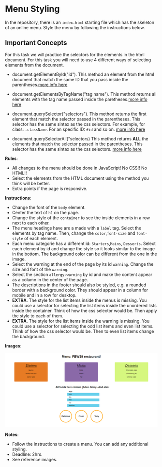 # Menu Styling 
In the repository, there is an `index.html` starting file which has the skeleton of an online menu. Style the menu by following the instructions below. 

## Important Concepts
For this task we will practice the selectors for the elements in the html document. For this task you will need to use 4 different ways of selecting elements from the document. 
- document.getElementById("id"). This method an element from the html document that match the same ID that you pass inside the parentheses.[more info here](https://developer.mozilla.org/en-US/docs/Web/API/Document/getElementById)

- document.getElementsByTagName("tag name"). This method returns all elements with the tag name passed inside the paretheses.[more info here](https://developer.mozilla.org/en-US/docs/Web/API/Document/getElementsByTagName)

- document.querySelector("selectors"). This method returns the first element that match the selector passed in the parentheses. This selector has the same sintax as the css selectors. For example, for class: `.className`. For an specific ID: `#id` and so on. [more info here](https://developer.mozilla.org/en-US/docs/Web/API/Document/querySelector)

- document.querySelectorAll("selectors) This method returns **ALL** the elements that match the selector passed in the parentheses. This selector has the same sintax as the css selectors. [more info here](https://developer.mozilla.org/en-US/docs/Web/API/Document/querySelectorAll)

**Rules**: 
* All changes to the menu should be done in JavaScript! No CSS!! No HTML!!
* Select the elements from the HTML document using the method you think will be better.
* Extra points if the page is responsive.

**Instructions**: 
* Change the font of the `body` element. 
* Center the text of `h1` on the page.
* Change the style of the `container` to see the inside elements in a row next to each other.
* The menu headings have are a made with a `label` tag. Select the elements by tag name. Then, change the `color`,`font-size` and  `font-style` of each element. 
* Each menu categorie has a different id: `Starters`,`Mains`, `Desserts`. Select each element by id and change the style so it looks similar to the image in the bottom. The background color can be different from the one in the image.
* Select the warning at the end of the page by its id `warning`. Change the size and font of the `warning`.
* Select the section `allergy-warning` by id and make the content appear as a column in the center of the page.
* The descriptions in the footer should also be styled, e.g. a rounded border with a background color. They should appear in a column for mobile and in a row for desktop.
* **EXTRA**. The style for the list items inside the menus is missing. You could use a selector for selecting the list items inside the unordered lists inside the container. Think of how the css selector would be. Then apply the style to each of them.
* **EXTRA**. The style for the list items inside the warning is missing. You could use a selector for selecting the odd list items and even list items. Think of how the css selector would be. Then to even list items change the background.


**Images**:

![alt text](./images/desk.png "Mobile Menu")

**Notes**:
* Follow the instructions to create a menu. You can add any additional styling. 
* Deadline: 2hrs.
* See reference images. 




